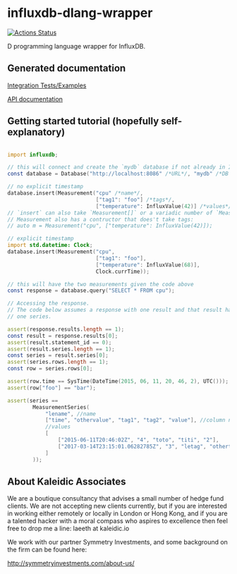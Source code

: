 # influxdb-dlang-wrapper

[![Actions Status](https://github.com/symmetryinvestments/influx-d/workflows/CI/badge.svg)](https://github.com/symmetryinvestments/influx-d/actions)

D programming language wrapper for InfluxDB.

Generated documentation
-----------------------

[Integration Tests/Examples](http://influxdb.code.kaleidic.io/integration.html)

[API documentation](http://influxdb.code.kaleidic.io/influxdb.html)

Getting started tutorial (hopefully self-explanatory)
-----------------------------------------------------

```d

import influxdb;

// this will connect and create the `mydb` database if not already in InfluxDB
const database = Database("http://localhost:8086" /*URL*/, "mydb" /*DB name*/);

// no explicit timestamp
database.insert(Measurement("cpu" /*name*/,
                            ["tag1": "foo"] /*tags*/,
                            ["temperature": InfluxValue(42)] /*values*/));
// `insert` can also take `Measurement[]` or a variadic number of `Measurement`s
// Measurement also has a contructor that does't take tags:
// auto m = Measurement("cpu", ["temperature": InfluxValue(42)]);

// explicit timestamp
import std.datetime: Clock;
database.insert(Measurement("cpu",
                            ["tag1": "foo"],
                            ["temperature": InfluxValue(68)],
                            Clock.currTime));

// this will have the two measurements given the code above
const response = database.query("SELECT * FROM cpu");

// Accessing the response.
// The code below assumes a response with one result and that result has only
// one series.

assert(response.results.length == 1);
const result = response.results[0];
assert(result.statement_id == 0);
assert(result.series.length == 1);
const series = result.series[0];
assert(series.rows.length == 1);
const row = series.rows[0];

assert(row.time == SysTime(DateTime(2015, 06, 11, 20, 46, 2), UTC()));
assert(row["foo"] == "bar");

assert(series ==
        MeasurementSeries(
            "lename", //name
            ["time", "othervalue", "tag1", "tag2", "value"], //column names
            //values
            [
                ["2015-06-11T20:46:02Z", "4", "toto", "titi", "2"],
                ["2017-03-14T23:15:01.06282785Z", "3", "letag", "othertag", "1"],
            ]
        ));
```


About Kaleidic Associates
-------------------------
We are a boutique consultancy that advises a small number of hedge fund clients.  We are
not accepting new clients currently, but if you are interested in working either remotely
or locally in London or Hong Kong, and if you are a talented hacker with a moral compass
who aspires to excellence then feel free to drop me a line: laeeth at kaleidic.io

We work with our partner Symmetry Investments, and some background on the firm can be
found here:

http://symmetryinvestments.com/about-us/
